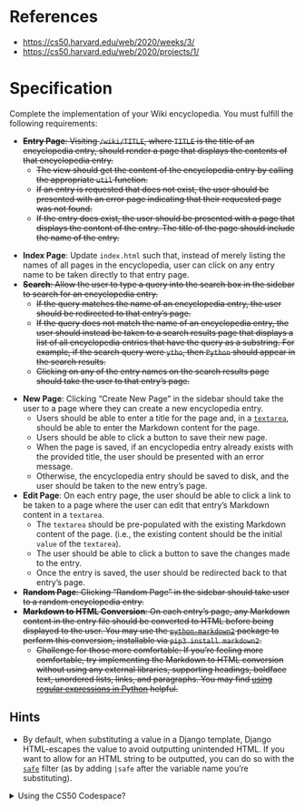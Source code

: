# References
- https://cs50.harvard.edu/web/2020/weeks/3/
- https://cs50.harvard.edu/web/2020/projects/1/
# Specification
<p>Complete the implementation of your Wiki encyclopedia. You must fulfill the following requirements:</p>

<ul>
  <del><li data-marker="*"><strong>Entry Page</strong>: Visiting <code class="language-plaintext highlighter-rouge">/wiki/TITLE</code>, where <code class="language-plaintext highlighter-rouge">TITLE</code> is the title of an encyclopedia entry, should render a page that displays the contents of that encyclopedia entry.
    <ul>
      <del><li data-marker="*">The view should get the content of the encyclopedia entry by calling the appropriate <code class="language-plaintext highlighter-rouge">util</code> function.</li></del>
      <del><li data-marker="*">If an entry is requested that does not exist, the user should be presented with an error page indicating that their requested page was not found.</li></del>
      <del><li data-marker="*">If the entry does exist, the user should be presented with a page that displays the content of the entry. The title of the page should include the name of the entry.</li></del>
    </ul>
  </li></del>
  
  <del><li data-marker="*"><strong>Index Page</strong>: Update <code class="language-plaintext highlighter-rouge">index.html</code> such that, instead of merely listing the names of all pages in the encyclopedia, user can click on any entry name to be taken directly to that entry page.</li></del>
  <del><li data-marker="*"><strong>Search</strong>: Allow the user to type a query into the search box in the sidebar to search for an encyclopedia entry.
    <ul>
      <del><li data-marker="*">If the query matches the name of an encyclopedia entry, the user should be redirected to that entry’s page.</li></del>
      <li data-marker="*">If the query does not match the name of an encyclopedia entry, the user should instead be taken to a search results page that displays a list of all encyclopedia entries that have the query as a substring. For example, if the search query were <code class="language-plaintext highlighter-rouge">ytho</code>, then <code class="language-plaintext highlighter-rouge">Python</code> should appear in the search results.</li>
      <li data-marker="*">Clicking on any of the entry names on the search results page should take the user to that entry’s page.</li>
    </ul>
  </li></del>
  <li data-marker="*"><strong>New Page</strong>: Clicking “Create New Page” in the sidebar should take the user to a page where they can create a new encyclopedia entry.
    <ul>
      <li data-marker="*">Users should be able to enter a title for the page and, in a <a href="https://www.w3schools.com/tags/tag_textarea.asp"><code class="language-plaintext highlighter-rouge">textarea</code></a>, should be able to enter the Markdown content for the page.</li>
      <li data-marker="*">Users should be able to click a button to save their new page.</li>
      <li data-marker="*">When the page is saved, if an encyclopedia entry already exists with the provided title, the user should be presented with an error message.</li>
      <li data-marker="*">Otherwise, the encyclopedia entry should be saved to disk, and the user should be taken to the new entry’s page.</li>
    </ul>
  </li>
  <li data-marker="*"><strong>Edit Page</strong>: On each entry page, the user should be able to click a link to be taken to a page where the user can edit that entry’s Markdown content in a <code class="language-plaintext highlighter-rouge">textarea</code>.
    <ul>
      <li data-marker="*">The <code class="language-plaintext highlighter-rouge">textarea</code> should be pre-populated with the existing Markdown content of the page. (i.e., the existing content should be the initial <code class="language-plaintext highlighter-rouge">value</code> of the <code class="language-plaintext highlighter-rouge">textarea</code>).</li>
      <li data-marker="*">The user should be able to click a button to save the changes made to the entry.</li>
      <li data-marker="*">Once the entry is saved, the user should be redirected back to that entry’s page.</li>
    </ul>
  </li>
  <del><li data-marker="*"><strong>Random Page</strong>: Clicking “Random Page” in the sidebar should take user to a random encyclopedia entry.</li></del>
  <del><li data-marker="*"><strong>Markdown to HTML Conversion</strong>: On each entry’s page, any Markdown content in the entry file should be converted to HTML before being displayed to the user. You may use the <a href="https://github.com/trentm/python-markdown2"><code class="language-plaintext highlighter-rouge">python-markdown2</code></a> package to perform this conversion, installable via <code class="language-plaintext highlighter-rouge">pip3 install markdown2</code>.
    <ul>
      <li data-marker="*">Challenge for those more comfortable: If you’re feeling more comfortable, try implementing the Markdown to HTML conversion without using any external libraries, supporting headings, boldface text, unordered lists, links, and paragraphs. You may find <a href="https://docs.python.org/3/howto/regex.html">using regular expressions in Python</a> helpful.</li>
    </ul>
  </li></del>
</ul>

<h2 id="hints">Hints</h2>

<ul>
  <li data-marker="*">By default, when substituting a value in a Django template, Django HTML-escapes the value to avoid outputting unintended HTML. If you want to allow for an HTML string to be outputted, you can do so with the <a href="https://docs.djangoproject.com/en/4.0/ref/templates/builtins/#safe"><code class="language-plaintext highlighter-rouge">safe</code></a> filter (as by adding <code class="language-plaintext highlighter-rouge">|safe</code> after the variable name you’re substituting).</li>
</ul>

<details><summary>Using the CS50 Codespace?</summary><p>If you are using the CS50 Codespace and encounter the 403 - CSRF Origin checking error message when trying to submit a form, you will need to update your project’s <code class="language-plaintext highlighter-rouge">settings.py</code> to add the following line:</p>

